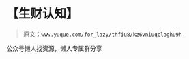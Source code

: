 # 【生财认知】

> 原文：[`www.yuque.com/for_lazy/thfiu8/kz6vniuqclaghu9h`](https://www.yuque.com/for_lazy/thfiu8/kz6vniuqclaghu9h)

<ne-p id="ud5b1cb04" data-lake-id="ud5b1cb04"><ne-text id="u0824dab7">公众号懒人找资源，懒人专属群分享</ne-text></ne-p>